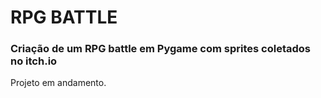 # RPG BATTLE
### Criação de um RPG battle em Pygame com sprites coletados no itch.io
Projeto em andamento.

